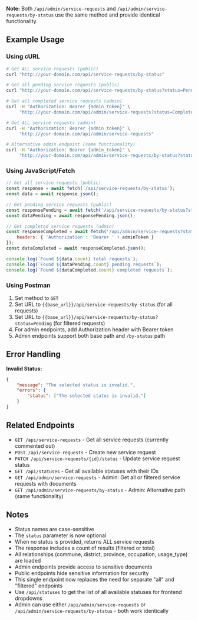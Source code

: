 **Note:** Both `/api/admin/service-requests` and `/api/admin/service-requests/by-status` use the same method and provide identical functionality.

## Example Usage

### Using cURL
```bash
# Get ALL service requests (public)
curl "http://your-domain.com/api/service-requests/by-status"

# Get all pending service requests (public)
curl "http://your-domain.com/api/service-requests/by-status?status=Pending"

# Get all completed service requests (admin)
curl -H "Authorization: Bearer {admin_token}" \
     "http://your-domain.com/api/admin/service-requests?status=Completed"

# Get ALL service requests (admin)
curl -H "Authorization: Bearer {admin_token}" \
     "http://your-domain.com/api/admin/service-requests"

# Alternative admin endpoint (same functionality)
curl -H "Authorization: Bearer {admin_token}" \
     "http://your-domain.com/api/admin/service-requests/by-status?status=Pending"
```

### Using JavaScript/Fetch
```javascript
// Get all service requests (public)
const response = await fetch('/api/service-requests/by-status');
const data = await response.json();

// Get pending service requests (public)
const responsePending = await fetch('/api/service-requests/by-status?status=Pending');
const dataPending = await responsePending.json();

// Get completed service requests (admin)
const responseCompleted = await fetch('/api/admin/service-requests?status=Completed', {
    headers: { 'Authorization': 'Bearer ' + adminToken }
});
const dataCompleted = await responseCompleted.json();

console.log(`Found ${data.count} total requests`);
console.log(`Found ${dataPending.count} pending requests`);
console.log(`Found ${dataCompleted.count} completed requests`);
```

### Using Postman
1. Set method to `GET`
2. Set URL to `{{base_url}}/api/service-requests/by-status` (for all requests)
3. Set URL to `{{base_url}}/api/service-requests/by-status?status=Pending` (for filtered requests)
4. For admin endpoints, add Authorization header with Bearer token
5. Admin endpoints support both base path and `/by-status` path

## Error Handling

**Invalid Status:**
```json
{
    "message": "The selected status is invalid.",
    "errors": {
        "status": ["The selected status is invalid."]
    }
}
```

## Related Endpoints

- `GET /api/service-requests` - Get all service requests (currently commented out)
- `POST /api/service-requests` - Create new service request
- `PATCH /api/service-requests/{id}/status` - Update service request status
- `GET /api/statuses` - Get all available statuses with their IDs
- `GET /api/admin/service-requests` - Admin: Get all or filtered service requests with documents
- `GET /api/admin/service-requests/by-status` - Admin: Alternative path (same functionality)

## Notes

- Status names are case-sensitive
- The `status` parameter is now optional
- When no status is provided, returns ALL service requests
- The response includes a count of results (filtered or total)
- All relationships (commune, district, province, occupation, usage_type) are loaded
- Admin endpoints provide access to sensitive documents
- Public endpoints hide sensitive information for security
- This single endpoint now replaces the need for separate "all" and "filtered" endpoints
- Use `/api/statuses` to get the list of all available statuses for frontend dropdowns
- Admin can use either `/api/admin/service-requests` or `/api/admin/service-requests/by-status` - both work identically
